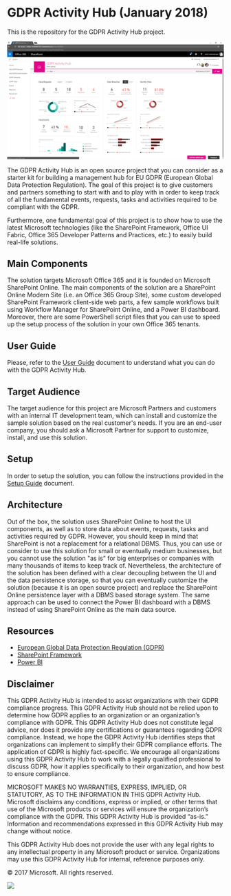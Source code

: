 ﻿# GDPR Activity Hub (January 2018)
This is the repository for the GDPR Activity Hub project.

![The UI of the Home Page of GDPR Activity Hub](./Documentation/Figures/Fig11-Home-Page.png)

The GDPR Activity Hub is an open source project that you can consider as a starter kit for building a management hub for EU GDPR
(European Global Data Protection Regulation). The goal of this project is to give customers and partners something to start with
and to play with in order to keep track of all the fundamental events, requests, tasks and activities required to be compliant with
the GDPR.

Furthermore, one fundamental goal of this project is to show how to use the latest Microsoft technologies (like the SharePoint Framework, Office UI Fabric, Office 365 Developer Patterns and Practices, etc.) to easily build real-life solutions.

## Main Components
The solution targets Microsoft Office 365 and it is founded on Microsoft SharePoint Online.
The main components of the solution are a SharePoint Online Modern Site (i.e. an Office 365 Group Site), some custom developed
SharePoint Framework client-side web parts, a few sample workflows built using Workflow Manager for SharePoint Online, and a Power BI
dashboard. Moreover, there are some PowerShell script files that you can use to speed up the setup process of the solution in your own Office 365 tenants.

## User Guide
Please, refer to the [User Guide](./Documentation/User-Guide.md) document to understand what you can do with the GDPR Activity Hub.

## Target Audience
The target audience for this project are Microsoft Partners and customers with an internal IT development team, which can install and customize the sample solution based on the real customer's needs. If you are an end-user company, you should ask a Microsoft Partner for support to customize, install, and use this solution.

## Setup
In order to setup the solution, you can follow the instructions provided in the [Setup Guide](./Documentation/Setup-Guide.md) document.

## Architecture
Out of the box, the solution uses SharePoint Online to host the UI components, as well as to store data about events, requests, tasks and activities required by GDPR. However, you should keep in mind that SharePoint is not a replacement for a relational DBMS. Thus, you can use or consider to use this solution for small or eventually medium businesses, but you cannot use the solution "as is" for big enterprises or companies with many thousands of items to keep track of.
Nevertheless, the architecture of the solution has been defined with a clear decoupling between the UI and the data persistence storage, so that you can eventually customize the solution (because it is an open source project) and replace the SharePoint Online persistence layer with a DBMS based storage system. The same approach can be used to connect the Power BI dashboard with a DBMS instead of using SharePoint Online as the main data source.

## Resources

* [European Global Data Protection Regulation (GDPR)](https://en.wikipedia.org/wiki/General_Data_Protection_Regulation)
* [SharePoint Framework](https://dev.office.com/sharepoint/docs/spfx/sharepoint-framework-overview)
* [Power BI](https://powerbi.microsoft.com/en-us/)

## Disclaimer
This GDPR Activity Hub is intended to assist organizations with their GDPR compliance progress. This GDPR Activity Hub should not be relied upon to determine how GDPR applies to an organization or an organization’s compliance with GDPR. This GDPR Activity Hub does not constitute legal advice, nor does it provide any certifications or guarantees regarding GDPR compliance. Instead, we hope the GDPR Activity Hub identifies steps that organizations can implement to simplify their GDPR compliance efforts. The application of GDPR is highly fact-specific. We encourage all organizations using this GDPR Activity Hub to work with a legally qualified professional to discuss GDPR, how it applies specifically to their organization, and how best to ensure compliance.

MICROSOFT MAKES NO WARRANTIES, EXPRESS, IMPLIED, OR STATUTORY, AS TO THE INFORMATION IN THIS GDPR Activity Hub. Microsoft disclaims any conditions, express or implied, or other terms that use of the Microsoft products or services will ensure the organization’s compliance with the GDPR. This GDPR Activity Hub is provided “as-is.” Information and recommendations expressed in this GDPR Activity Hub may change without notice.

This GDPR Activity Hub does not provide the user with any legal rights to any intellectual property in any Microsoft product or service.  Organizations may use this GDPR Activity Hub for internal, reference purposes only.

© 2017 Microsoft. All rights reserved.

![](https://telemetry.sharepointpnp.com/sp-dev-gdpr-activity-hub/readme)
